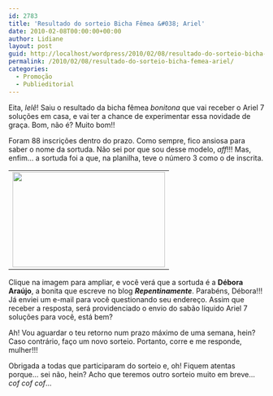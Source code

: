 ```yaml
---
id: 2783
title: 'Resultado do sorteio Bicha Fêmea &#038; Ariel'
date: 2010-02-08T00:00:00+00:00
author: Lidiane
layout: post
guid: http://localhost/wordpress/2010/02/08/resultado-do-sorteio-bicha-femea-ariel/
permalink: /2010/02/08/resultado-do-sorteio-bicha-femea-ariel/
categories:
  - Promoção
  - Publieditorial
---
```

Eita, _lelê_! Saiu o resultado da bicha fêmea _bonitona_ que vai receber o Ariel 7 soluções em casa, e vai ter a chance de experimentar essa novidade de graça. Bom, não é? Muito bom!!

Foram 88 inscrições dentro do prazo. Como sempre, fico ansiosa para saber o nome da sortuda. Não sei por que sou desse modelo, _aff_!!! Mas, enfim&#8230; a sortuda foi a que, na planilha, teve o número 3 como o de inscrita.<!--more-->

<table align="center">
  <tr>
    <td>
      <a href="http://www.trololodemulher.com.br/blog/wp-content/uploads/2010/02/sorteio-Bicha-Femea-Ariel.jpg"><img class="aligncenter size-medium wp-image-4271" title="sorteio Bicha Fêmea & Ariel" src="http://www.trololodemulher.com.br/blog/wp-content/uploads/2010/02/sorteio-Bicha-Femea-Ariel-300x187.jpg" alt="" width="300" height="187" /></a>
    </td>
  </tr>
</table>

Clique na imagem para ampliar, e você verá que a sortuda é a **Débora Araújo**, a bonita que escreve no blog **_Repentinamente_**. Parabéns, Débora!!! Já enviei um e-mail para você questionando seu endereço. Assim que receber a resposta, será providenciado o envio do sabão líquido Ariel 7 soluções para você, está bem?

Ah! Vou aguardar o teu retorno num prazo máximo de uma semana, hein? Caso contrário, faço um novo sorteio. Portanto, corre e me responde, mulher!!!

Obrigada a todas que participaram do sorteio e, oh! Fiquem atentas porque&#8230; sei não, hein? Acho que teremos outro sorteio muito em breve&#8230; _cof cof cof_&#8230;